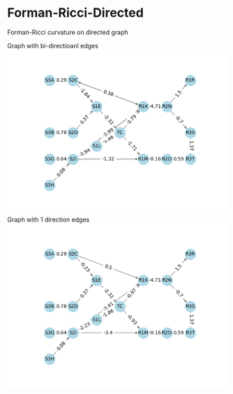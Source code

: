 # Forman-Ricci-Directed
Forman-Ricci curvature on directed graph 



Graph with bi-directioanl edges 
![Network Graph](ricci_graph_directed_1.png)
Graph with 1 direction edges
![Network Graph](ricci_graph_directed_2.png)
